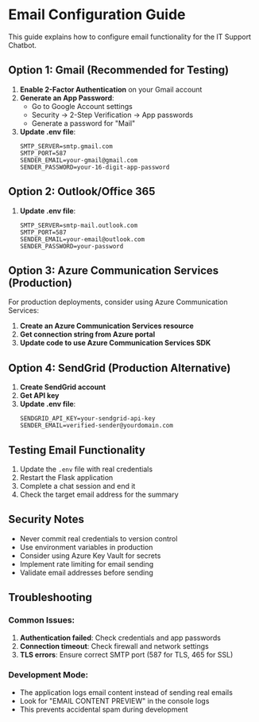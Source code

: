 # Email Configuration Guide

This guide explains how to configure email functionality for the IT Support Chatbot.

## Option 1: Gmail (Recommended for Testing)

1. **Enable 2-Factor Authentication** on your Gmail account
2. **Generate an App Password**:
   - Go to Google Account settings
   - Security → 2-Step Verification → App passwords
   - Generate a password for "Mail"
3. **Update .env file**:
   ```env
   SMTP_SERVER=smtp.gmail.com
   SMTP_PORT=587
   SENDER_EMAIL=your-gmail@gmail.com
   SENDER_PASSWORD=your-16-digit-app-password
   ```

## Option 2: Outlook/Office 365

1. **Update .env file**:
   ```env
   SMTP_SERVER=smtp-mail.outlook.com
   SMTP_PORT=587
   SENDER_EMAIL=your-email@outlook.com
   SENDER_PASSWORD=your-password
   ```

## Option 3: Azure Communication Services (Production)

For production deployments, consider using Azure Communication Services:

1. **Create an Azure Communication Services resource**
2. **Get connection string from Azure portal**
3. **Update code to use Azure Communication Services SDK**

## Option 4: SendGrid (Production Alternative)

1. **Create SendGrid account**
2. **Get API key**
3. **Update .env file**:
   ```env
   SENDGRID_API_KEY=your-sendgrid-api-key
   SENDER_EMAIL=verified-sender@yourdomain.com
   ```

## Testing Email Functionality

1. Update the `.env` file with real credentials
2. Restart the Flask application
3. Complete a chat session and end it
4. Check the target email address for the summary

## Security Notes

- Never commit real credentials to version control
- Use environment variables in production
- Consider using Azure Key Vault for secrets
- Implement rate limiting for email sending
- Validate email addresses before sending

## Troubleshooting

### Common Issues:
1. **Authentication failed**: Check credentials and app passwords
2. **Connection timeout**: Check firewall and network settings
3. **TLS errors**: Ensure correct SMTP port (587 for TLS, 465 for SSL)

### Development Mode:
- The application logs email content instead of sending real emails
- Look for "EMAIL CONTENT PREVIEW" in the console logs
- This prevents accidental spam during development
